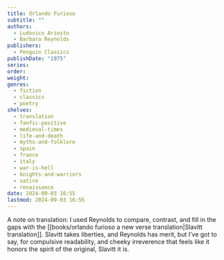 ```yaml
---
title: Orlando Furioso
subtitle: ""
authors:
  - Ludovico Ariosto
  - Barbara Reynolds
publishers:
  - Penguin Classics
publishDate: "1975"
series: 
order: 
weight: 
genres:
  - fiction
  - classics
  - poetry
shelves:
  - translation
  - fanfic-positive
  - medieval-times
  - life-and-death
  - myths-and-folklore
  - spain
  - france
  - italy
  - war-is-hell
  - knights-and-warriors
  - satire
  - renaissance
date: 2024-09-03 16:55
lastmod: 2024-09-03 16:55
---
```

A note on translation: I used Reynolds to compare, contrast, and fill in the gaps with the [[books/orlando furioso a new verse translation|Slavitt translation]]. Slavitt takes liberties, and Reynolds has merit, but I’ve got to say, for compulsive readability, and cheeky irreverence that feels like it honors the spirit of the original, Slavitt it is.